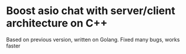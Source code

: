 # Boost asio chat with server/client architecture on C++

Based on previous version, written on Golang. Fixed many bugs, works faster
